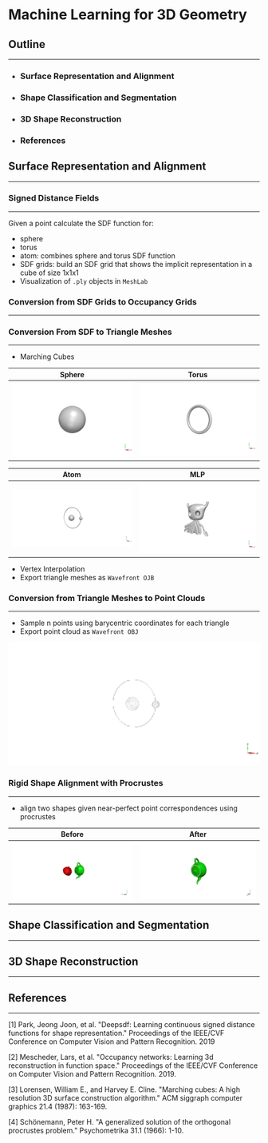# Machine Learning for 3D Geometry

## Outline
---
- ### Surface Representation and Alignment
- ### Shape Classification and Segmentation
- ### 3D Shape Reconstruction
- ### References

## Surface Representation and Alignment
---

### Signed Distance Fields
---
Given a point calculate the SDF function for:
- sphere
- torus
- atom: combines sphere and torus SDF function
- SDF grids: build an SDF grid that shows the implicit representation in a cube of size 1x1x1
- Visualization of `.ply` objects in `MeshLab`

### Conversion from SDF Grids to Occupancy Grids
---

### Conversion From SDF to Triangle Meshes
---
- Marching Cubes

Sphere            |  Torus
:-------------------------:|:-------------------------:
![sphere](./E1/images/marching-cubes-sphere.png) | ![torus](./E1/images/marching-cubes-torus.png)

Atom            |  MLP
:-------------------------:|:-------------------------:
![atom](./E1/images/marching-cubes-atom.png) | ![mlp](./E1/images/marching-cubes-mlp.png)

- Vertex Interpolation
- Export triangle meshes as `Wavefront OJB`

### Conversion from Triangle Meshes to Point Clouds
---
- Sample n points using barycentric coordinates for each triangle
- Export point cloud as `Wavefront OBJ`

![sphere](./E1/images/atom-point-cloud.png)

### Rigid Shape Alignment with Procrustes
---
- align two shapes given near-perfect point correspondences using procrustes

Before            |  After
:-------------------------:|:-------------------------:
![before](./E1/images/alignment-before.png) | ![after](./E1/images/alignment-after.png)

## Shape Classification and Segmentation
---

## 3D Shape Reconstruction
---

## References
---
[1] Park, Jeong Joon, et al. "Deepsdf: Learning continuous signed distance functions for shape representation." Proceedings of the IEEE/CVF Conference on Computer Vision and Pattern Recognition. 2019

[2] Mescheder, Lars, et al. "Occupancy networks: Learning 3d reconstruction in function space." Proceedings of the IEEE/CVF Conference on Computer Vision and Pattern Recognition. 2019.

[3] Lorensen, William E., and Harvey E. Cline. "Marching cubes: A high resolution 3D surface construction algorithm." ACM siggraph computer graphics 21.4 (1987): 163-169.

[4] Schönemann, Peter H. "A generalized solution of the orthogonal procrustes problem." Psychometrika 31.1 (1966): 1-10.